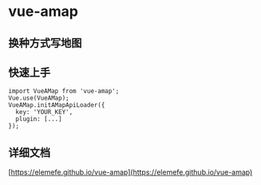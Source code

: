 # vue-amap
## 换种方式写地图

## 快速上手
```
import VueAMap from 'vue-amap';
Vue.use(VueAMap);
VueAMap.initAMapApiLoader({
  key: 'YOUR_KEY',
  plugin: [...]
});

```
## 详细文档
[https://elemefe.github.io/vue-amap](https://elemefe.github.io/vue-amap)
